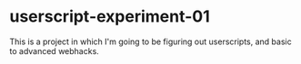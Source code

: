 # userscript-experiment-01

This is a project in which I'm going to be figuring out userscripts, and basic to advanced webhacks.
